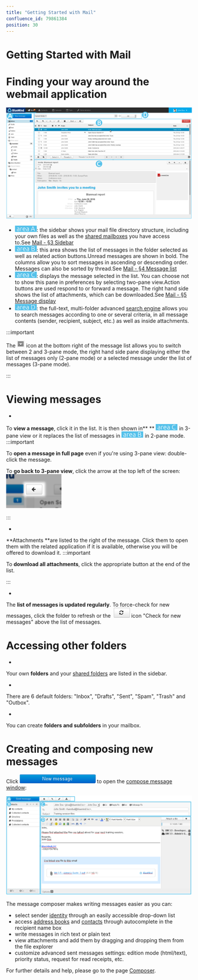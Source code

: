 ```yaml
---
title: "Getting Started with Mail"
confluence_id: 79861384
position: 30
---
```

# Getting Started with Mail


# Finding your way around the webmail application

![](../attachments/79861475/79861513.png)

- ![](../attachments/79861210/79861237.png): the sidebar shows your mail file directory structure, including your own files as well as the [shared mailboxes](/Guide_de_l_administrateur/Gestion_des_entités/Boites_aux_lettres_partagées/) you have access to.See [Mail - §3 Sidebar](/Guide_de_l_utilisateur/La_messagerie/)
- ![](../attachments/79861210/79861236.png): this area shows the list of messages in the folder selected as well as related action buttons.Unread messages are shown in bold. The columns allow you to sort messages in ascending or descending order. Messages can also be sorted by thread.See [Mail - §4 Message list](/Guide_de_l_utilisateur/La_messagerie/)
- ![](../attachments/79861210/79861235.png): displays the message selected in the list. You can choose not to show this pane in preferences by selecting two-pane view.Action buttons are used respond to or forward a message. The right hand side shows the list of attachments, which can be downloaded.See [Mail - §5 Message display](/Guide_de_l_utilisateur/La_messagerie/)
- ![](../attachments/79861210/79861234.png): the full-text, multi-folder advanced [search engine](/Guide_de_l_utilisateur/La_messagerie/Moteur_de_recherche_avancé/) allows you to search messages according to one or several criteria, in all message contents (sender, recipient, subject, etc.) as well as inside attachments.

:::important

The ![](../attachments/79861384/79861395.png) icon at the bottom right of the message list allows you to switch between 2 and 3-pane mode, the right hand side pane displaying either the list of messages only (2-pane mode) or a selected message under the list of messages (3-pane mode).

:::

# Viewing messages

- 
To **view a message**, click it in the list. It is then shown in** ** ![](../attachments/79861210/79861235.png) in 3-pane view or it replaces the list of messages in ![](../attachments/79861210/79861236.png) in 2-pane mode.
:::important

To **open a message in full page** even if you're using 3-pane view: double-click the message.

To **go back to 3-pane view**, click the arrow at the top left of the screen:
![](../attachments/79861475/79861483.png)

:::

- 
**Attachments **are listed to the right of the message. Click them to open them with the related application if it is available, otherwise you will be offered to download it.
:::important

To **download all attachments**, click the appropriate button at the end of the list.

:::

- 
The **list of messages is updated regularly**. To force-check for new messages, click the folder to refresh or the  ![](../attachments/79861384/79861385.png) icon "Check for new messages" above the list of messages.


# Accessing other folders

- 
Your own **folders** and your [shared folders](/Guide_de_l_utilisateur/La_messagerie/Les_boites_aux_lettres_partagées/) are listed in the sidebar.

- 
There are 6 default folders: "Inbox", "Drafts", "Sent", "Spam", "Trash" and "Outbox".

- 
You can create **folders and subfolders** in your mailbox.


# Creating and composing new messages

Click ![](../attachments/79861384/79861393.png) to open the [compose message window](/Guide_de_l_utilisateur/La_messagerie/Le_composeur/):

![](../attachments/79861602/79861616.png)

The message composer makes writing messages easier as you can:

- select sender [identity](/Guide_de_l_utilisateur/La_messagerie/Les_identités/) through an easily accessible drop-down list
- access [address books](/Guide_de_l_utilisateur/Les_contacts/Gestion_des_carnets_d_adresses/) and [contacts](/Guide_de_l_utilisateur/Les_contacts/) through autocomplete in the recipient name box 
- write messages in rich text or plain text
- view attachments and add them by dragging and dropping them from the file explorer
- customize advanced sent messages settings: edition mode (html/text), priority status, request for read receipts, etc.


For further details and help, please go to the page [Composer](/Guide_de_l_utilisateur/La_messagerie/Le_composeur/).


